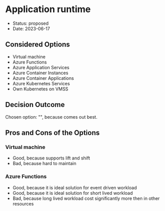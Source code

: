 # Application runtime

* Status: proposed
* Date: 2023-06-17

## Considered Options

* Virtual machine
* Azure Functions
* Azure Application Services
* Azure Container Instances
* Azure Container Applications
* Azure Kubernetes Services
* Own Kubernetes on VMSS

## Decision Outcome

Chosen option: "", because comes out best.

## Pros and Cons of the Options

### Virtual machine

* Good, because supports lift and shift
* Bad, because hard to maintain

### Azure Functions

* Good, because it is ideal solution for event driven workload
* Good, because it is ideal solution for short lived workload
* Bad, because long lived workload cost significantly more then in other resources
